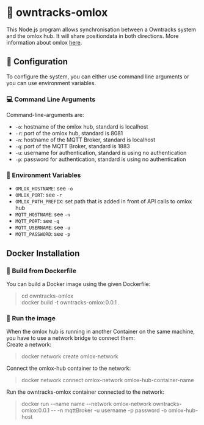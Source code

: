 # :round_pushpin: owntracks-omlox
This Node.js program allows synchronisation between a Owntracks system and the omlox hub. It will share positiondata in both directions.
More information about omlox [here](https://omlox.com/home).

## :wrench: Configuration

To configure the system, you can either use command line arguments or you can use environment variables.  

### :computer: Command Line Arguments

Command-line-arguments are:  
* `-o`: hostname of the omlox hub, standard is localhost  
* `-r`: port of the omlox hub, standard is 8081  
* `-n`: hostname of the MQTT Broker, standard is localhost
* `-q`: port of the MQTT Broker, standard is 1883  
* `-u`: username for authentication, standard is using no authentication  
* `-p`: password for authentication, standard is using no authentication  


### :mount_fuji: Environment Variables
* `OMLOX_HOSTNAME`: see `-o`  
* `OMLOX_PORT`: see `-r`  
* `OMLOX_PATH_PREFIX`: set path that is added in front of API calls to omlox hub
* `MQTT_HOSTNAME`: see `-n`  
* `MQTT_PORT`: see `-q`  
* `MQTT_USERNAME`: see `-u`  
* `MQTT_PASSWORD`: see `-p`  


## Docker Installation
### :construction: Build from Dockerfile
You can build a Docker image using the given Dockerfile:  
>cd owntracks-omlox  
>docker build -t owntracks-omlox:0.0.1 .  

### :rocket: Run the image
When the omlox hub is running in another Container on the same machine, you have to use a network bridge to connect them:  
Create a network:  
>docker network create omlox-network  

Connect the omlox-hub container to the network:  
>docker network connect omlox-network omlox-hub-container-name  

Run the owntracks-omlox container connected to the network:  
>docker run --name name --network omlox-network owntracks-omlox:0.0.1 -- -n mqttBroker -u username -p password -o omlox-hub-host
